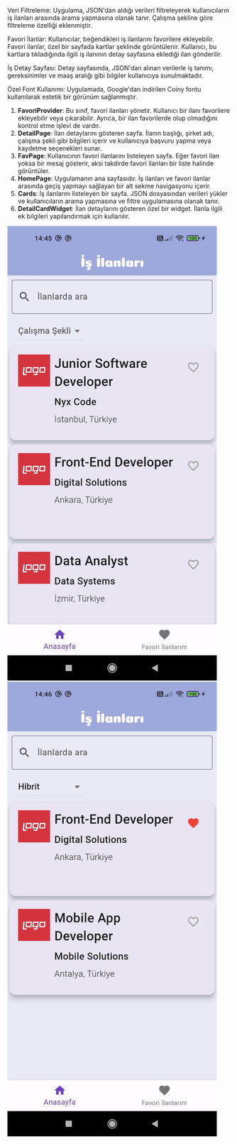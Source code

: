 Veri Filtreleme: Uygulama, JSON'dan aldığı verileri filtreleyerek kullanıcıların iş ilanları arasında arama yapmasına olanak tanır. Çalışma şekline göre filtreleme özelliği eklenmiştir.

Favori İlanlar: Kullanıcılar, beğendikleri iş ilanlarını favorilere ekleyebilir. Favori ilanlar, özel bir sayfada kartlar şeklinde görüntülenir. Kullanıcı, bu kartlara tıkladığında ilgili iş ilanının detay sayfasına eklediği ilan gönderilir.

İş Detay Sayfası: Detay sayfasında, JSON'dan alınan verilerle iş tanımı, gereksinimler ve maaş aralığı gibi bilgiler kullanıcıya sunulmaktadır.

Özel Font Kullanımı: Uygulamada, Google'dan indirilen Coiny fontu kullanılarak estetik bir görünüm sağlanmıştır.

 1. **FavoriProvider**: Bu sınıf, favori ilanları yönetir. Kullanıcı bir ilanı favorilere ekleyebilir veya çıkarabilir. Ayrıca, bir ilan favorilerde olup olmadığını kontrol etme işlevi de vardır.
 2. **DetailPage**: İlan detaylarını gösteren sayfa. İlanın başlığı, şirket adı, çalışma şekli gibi bilgileri içerir ve kullanıcıya başvuru yapma veya kaydetme seçenekleri sunar.
 3. **FavPage**: Kullanıcının favori ilanlarını listeleyen sayfa. Eğer favori ilan yoksa bir mesaj gösterir, aksi takdirde favori ilanları bir liste halinde görüntüler.
 4. **HomePage**: Uygulamanın ana sayfasıdır. İş ilanları ve favori ilanlar arasında geçiş yapmayı sağlayan bir alt sekme navigasyonu içerir.
 5. **Cards**: İş ilanlarını listeleyen bir sayfa. JSON dosyasından verileri yükler ve kullanıcıların arama yapmasına ve filtre uygulamasına olanak tanır.
 6. **DetailCardWidget**: İlan detaylarını gösteren özel bir widget. İlanla ilgili ek bilgileri yapılandırmak için kullanılır. 

![image alt](https://github.com/silanadgzl/is_ilan/blob/main/ss1.jpeg?raw=true)
![image alt](https://github.com/silanadgzl/is_ilan/blob/main/ss2.jpeg?raw=true)



